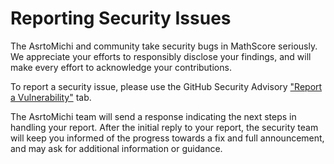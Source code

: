 # Reporting Security Issues

The AsrtoMichi and community take security bugs in MathScore seriously. We appreciate your efforts to responsibly disclose your findings, and will make every effort to acknowledge your contributions.

To report a security issue, please use the GitHub Security Advisory ["Report a Vulnerability"](https://github.com/AsrtoMichi/MathScore/security/advisories/new) tab.

The AsrtoMichi team will send a response indicating the next steps in handling your report. After the initial reply to your report, the security team will keep you informed of the progress towards a fix and full announcement, and may ask for additional information or guidance.
